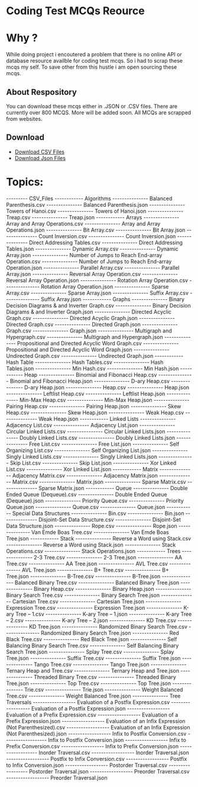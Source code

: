 # Coding Test MCQs Reource
# Why ?
While doing project i encoutered a problem that there is no online API or database resource availble for coding test mcqs. So i had to scrap these mcqs my self. To save other from this hustle i am open sourcing these mcqs.

## About Respository
You can download these mcqs either in .JSON or .CSV files. There are currently over 800 MCQS. More will be added soon. All MCQs are scrapped from websites.

## Download
* [Download CSV Files](https://github.com/programmingLover12/Coding_MCQs/raw/master/CSV_Files.zip)
* [Download Json Files](https://github.com/programmingLover12/Coding_MCQs/raw/master/JSON_File.zip)


# Topics:
--------- CSV_Files
------------ Algorithms
--------------- Balanced Parenthesis.csv
--------------- Balanced Parenthesis.json
--------------- Towers of Hanoi.csv
--------------- Towers of Hanoi.json
--------------- Treap.csv
--------------- Treap.json
------------ Arrays
--------------- Array and Array Operations.csv
--------------- Array and Array Operations.json
--------------- Bit Array.csv
--------------- Bit Array.json
--------------- Count Inversion.csv
--------------- Count Inversion.json
--------------- Direct Addressing Tables.csv
--------------- Direct Addressing Tables.json
--------------- Dynamic Array.csv
--------------- Dynamic Array.json
--------------- Number of Jumps to Reach End-array Operation.csv
--------------- Number of Jumps to Reach End-array Operation.json
--------------- Parallel Array.csv
--------------- Parallel Array.json
--------------- Reversal Array Operation.csv
--------------- Reversal Array Operation.json
--------------- Rotation Array Operation.csv
--------------- Rotation Array Operation.json
--------------- Sparse Array.csv
--------------- Sparse Array.json
--------------- Suffix Array.csv
--------------- Suffix Array.json
------------ Graphs
--------------- Binary Decision Diagrams & and Inverter Graph.csv
--------------- Binary Decision Diagrams & and Inverter Graph.json
--------------- Directed Acyclic Graph.csv
--------------- Directed Acyclic Graph.json
--------------- Directed Graph.csv
--------------- Directed Graph.json
--------------- Graph.csv
--------------- Graph.json
--------------- Multigraph and Hypergraph.csv
--------------- Multigraph and Hypergraph.json
--------------- Propositional and Directed Acyclic Word Graph.csv
--------------- Propositional and Directed Acyclic Word Graph.json
--------------- Undirected Graph.csv
--------------- Undirected Graph.json
------------ Hash Table
--------------- Hash Tables.csv
--------------- Hash Tables.json
--------------- Min Hash.csv
--------------- Min Hash.json
------------ Heap
--------------- Binomial and Fibonacci Heap.csv
--------------- Binomial and Fibonacci Heap.json
--------------- D-ary Heap.csv
--------------- D-ary Heap.json
--------------- Heap.csv
--------------- Heap.json
--------------- Leftlist Heap.csv
--------------- Leftlist Heap.json
--------------- Min-Max Heap.csv
--------------- Min-Max Heap.json
--------------- Pairing Heap.csv
--------------- Pairing Heap.json
--------------- Skew Heap.csv
--------------- Skew Heap.json
--------------- Weak Heap.csv
--------------- Weak Heap.json
------------ Linked Lists
--------------- Adjacency List.csv
--------------- Adjacency List.json
--------------- Circular Linked Lists.csv
--------------- Circular Linked Lists.json
--------------- Doubly Linked Lists.csv
--------------- Doubly Linked Lists.json
--------------- Free List.csv
--------------- Free List.json
--------------- Self Organizing List.csv
--------------- Self Organizing List.json
--------------- Singly Linked Lists.csv
--------------- Singly Linked Lists.json
--------------- Skip List.csv
--------------- Skip List.json
--------------- Xor Linked List.csv
--------------- Xor Linked List.json
------------ Matrix
--------------- Adjacency Matrix.csv
--------------- Adjacency Matrix.json
--------------- Matrix.csv
--------------- Matrix.json
--------------- Sparse Matrix.csv
--------------- Sparse Matrix.json
------------ Queue
--------------- Double Ended Queue (Dequeue).csv
--------------- Double Ended Queue (Dequeue).json
--------------- Priority Queue.csv
--------------- Priority Queue.json
--------------- Queue.csv
--------------- Queue.json
------------ Special Data Structures
--------------- Bin.csv
--------------- Bin.json
--------------- Disjoint-Set Data Structure.csv
--------------- Disjoint-Set Data Structure.json
--------------- Rope.csv
--------------- Rope.json
--------------- Van Emde Boas Tree.csv
--------------- Van Emde Boas Tree.json
------------ Stack
--------------- Reverse a Word using Stack.csv
--------------- Reverse a Word using Stack.json
--------------- Stack Operations.csv
--------------- Stack Operations.json
------------ Trees
--------------- 2-3 Tree.csv
--------------- 2-3 Tree.json
--------------- AA Tree.csv
--------------- AA Tree.json
--------------- AVL Tree.csv
--------------- AVL Tree.json
--------------- B+ Tree.csv
--------------- B+ Tree.json
--------------- B-Tree.csv
--------------- B-Tree.json
--------------- Balanced Binary Tree.csv
--------------- Balanced Binary Tree.json
--------------- Binary Heap.csv
--------------- Binary Heap.json
--------------- Binary Search Tree.csv
--------------- Binary Search Tree.json
--------------- Cartesian Tree.csv
--------------- Cartesian Tree.json
--------------- Expression Tree.csv
--------------- Expression Tree.json
--------------- K-ary Tree – 1.csv
--------------- K-ary Tree – 1.json
--------------- K-ary Tree – 2.csv
--------------- K-ary Tree – 2.json
--------------- KD Tree.csv
--------------- KD Tree.json
--------------- Randomized Binary Search Tree.csv
--------------- Randomized Binary Search Tree.json
--------------- Red Black Tree.csv
--------------- Red Black Tree.json
--------------- Self Balancing Binary Search Tree.csv
--------------- Self Balancing Binary Search Tree.json
--------------- Splay Tree.csv
--------------- Splay Tree.json
--------------- Suffix Tree.csv
--------------- Suffix Tree.json
--------------- Tango Tree.csv
--------------- Tango Tree.json
--------------- Ternary Heap and Tree.csv
--------------- Ternary Heap and Tree.json
--------------- Threaded Binary Tree.csv
--------------- Threaded Binary Tree.json
--------------- Top Tree.csv
--------------- Top Tree.json
--------------- Trie.csv
--------------- Trie.json
--------------- Weight Balanced Tree.csv
--------------- Weight Balanced Tree.json
--------------- Tree Traversals
------------------ Evaluation of a Postfix Expression.csv
------------------ Evaluation of a Postfix Expression.json
------------------ Evaluation of a Prefix Expression.csv
------------------ Evaluation of a Prefix Expression.json
------------------ Evaluation of an Infix Expression (Not Parenthesized).csv
------------------ Evaluation of an Infix Expression (Not Parenthesized).json
------------------ Infix to Postfix Conversion.csv
------------------ Infix to Postfix Conversion.json
------------------ Infix to Prefix Conversion.csv
------------------ Infix to Prefix Conversion.json
------------------ Inorder Traversal.csv
------------------ Inorder Traversal.json
------------------ Postfix to Infix Conversion.csv
------------------ Postfix to Infix Conversion.json
------------------ Postorder Traversal.csv
------------------ Postorder Traversal.json
------------------ Preorder Traversal.csv
------------------ Preorder Traversal.json
